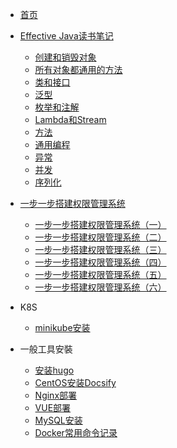 <!-- docs/_sidebar.md -->

- [首页](/README)

- [Effective Java读书笔记](effectivejava/)
  - [创建和销毁对象](effectivejava/effectivejava1.md)
  - [所有对象都通用的方法](effectivejava/effectivejava2.md)
  - [类和接口](effectivejava/effectivejava3.md)
  - [泛型](effectivejava/effectivejava4.md)
  - [枚举和注解](effectivejava/effectivejava5.md)
  - [Lambda和Stream](effectivejava/effectivejava6.md)
  - [方法](effectivejava/effectivejava7.md)
  - [通用编程](effectivejava/effectivejava8.md)
  - [异常](effectivejava/effectivejava9.md)
  - [并发](effectivejava/effectivejava10.md)
  - [序列化](effectivejava/effectivejava11.md)

    

- [一步一步搭建权限管理系统](upm/)
  - [一步一步搭建权限管理系统（一）](upm/upm.md)
  - [一步一步搭建权限管理系统（二）](upm/upm2.md)
  - [一步一步搭建权限管理系统（三）](upm/upm3.md)
  - [一步一步搭建权限管理系统（四）](upm/upm4.md)
  - [一步一步搭建权限管理系统（五）](upm/upm5.md)
  - [一步一步搭建权限管理系统（六）](upm/upm6.md)
  
- K8S
  - [minikube安装](k8s/minikube.md)
  
  
- 一般工具安裝
  - [安装hugo](books/安装hugo.md)
  - [CentOS安装Docsify](books/CentOS安装Docsify.md)
  - [Nginx部署](tools/nginx.md)
  - [VUE部署](tools/vue.md)
  - [MySQL安装](tools/mysql.md)
  - [Docker常用命令记录](tools/docker.md)


